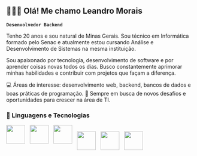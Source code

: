 ## 👩🏻‍💻 Olá! Me chamo Leandro Morais

**`Desenvolvedor Backend`**

Tenho 20 anos e sou natural de Minas Gerais. Sou técnico em Informática formado pelo Senac e atualmente estou cursando Análise e Desenvolvimento de Sistemas na mesma instituição.

Sou apaixonado por tecnologia, desenvolvimento de software e por aprender coisas novas todos os dias. Busco constantemente aprimorar minhas habilidades e contribuir com projetos que façam a diferença.

💻 Áreas de interesse: desenvolvimento web, backend, bancos de dados e boas práticas de programação.
🚀 Sempre em busca de novos desafios e oportunidades para crescer na área de TI.

### 🤖 Linguagens e Tecnologias


<img 
    align="left" 
    width="50px" 
    style="padding-right: 10px;" 
    src="https://cdn.jsdelivr.net/gh/devicons/devicon@latest/icons/html5/html5-original.svg" 
/>
<img 
    align="left" 
    width="50px" 
    style="padding-right: 10px;" 
    src="https://cdn.jsdelivr.net/gh/devicons/devicon@latest/icons/css3/css3-original.svg" 
/>
<img
    align="left" 
    width="50px" 
    style="padding-right: 10px;" 
    src="https://cdn.jsdelivr.net/gh/devicons/devicon@latest/icons/laravel/laravel-original-wordmark.svg"
/>  
<img
    align="left" 
    width="50px" 
    style="padding-right: 10px;"
    src="https://cdn.jsdelivr.net/gh/devicons/devicon@latest/icons/php/php-original.svg" 
/>
<img 
    align="left" 
    width="50px" 
    style="padding-right: 10px;"
    src="https://cdn.jsdelivr.net/gh/devicons/devicon@latest/icons/yii/yii-original.svg"
/>
<img 
    align="left" 
    width="50px" 
    style="padding-right: 10px;"
    src="https://cdn.jsdelivr.net/gh/devicons/devicon@latest/icons/react/react-original-wordmark.svg"
/>
          
          
          
          

